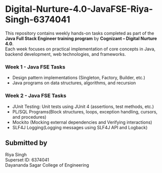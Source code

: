 # Digital-Nurture-4.0-JavaFSE-Riya-Singh-6374041
This repository contains weekly hands-on tasks completed as part of the **Java Full Stack Engineer training program** by **Cognizant – Digital Nurture 4.0**.  
Each week focuses on practical implementation of core concepts in Java, backend development, web technologies, and frameworks.

### Week 1 - Java FSE Tasks
- Design pattern implementations (Singleton, Factory, Builder, etc.)
- Java programs on data structures, algorithms, and recursion

### Week 2 - Java FSE Tasks
- JUnit Testing: Unit tests using JUnit 4 (assertions, test methods, etc.)
- PL/SQL Programs(Block structures, loops, exception handling, cursors, and procedures)
- Mockito (Mocking external dependencies and Verifying interactions)
- SLF4J Logging(Logging messages using SLF4J API and Logback)
  
## Submitted by
Riya Singh  
Superset ID: 6374041  
Dayananda Sagar College of Engineering
